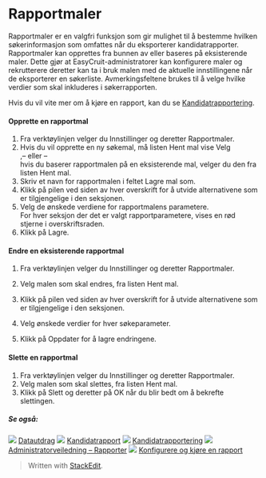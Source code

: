 # Rapportmaler

Rapportmaler er en valgfri funksjon som gir mulighet til å bestemme hvilken søkerinformasjon som omfattes når du eksporterer kandidatrapporter. Rapportmaler kan opprettes fra bunnen av eller baseres på eksisterende maler. Dette gjør at EasyCruit-administratorer kan konfigurere maler og rekrutterere deretter kan ta i bruk malen med de aktuelle innstillingene når de eksporterer en søkerliste. Avmerkingsfeltene brukes til å velge hvilke verdier som skal inkluderes i søkerrapporten.

Hvis du vil vite mer om å kjøre en rapport, kan du se  [Kandidatrapportering](reporting_on_candidates.htm).

#### Opprette en rapportmal

1.  Fra  verktøylinjen  velger du  Innstillinger  og deretter  Rapportmaler.
2.  Hvis du vil opprette en ny søkemal, må listen  Hent mal  vise  Velg  
    ,– eller –  
    hvis du baserer rapportmalen på en eksisterende mal, velger du den fra listen  Hent mal.
3.  Skriv et navn for rapportmalen i feltet  Lagre mal som.
4.  Klikk på pilen ved siden av hver overskrift for å utvide alternativene som er tilgjengelige i den seksjonen.
5.  Velg de ønskede verdiene for rapportmalens parametere.  
    For hver seksjon der det er valgt rapportparametere, vises en rød stjerne i overskriftsraden.
6.  Klikk på  Lagre.

#### Endre en eksisterende rapportmal

1.  Fra  verktøylinjen  velger du  Innstillinger  og deretter  Rapportmaler.
2.  Velg malen som skal endres, fra listen  Hent mal.
3.  Klikk på pilen ved siden av hver overskrift for å utvide alternativene som er tilgjengelige i den seksjonen.  
    
4.  Velg ønskede verdier for hver søkeparameter.
5.  Klikk på  Oppdater  for å lagre endringene.

#### Slette en rapportmal

1.  Fra  verktøylinjen  velger du  Innstillinger  og deretter  Rapportmaler.
2.  Velg malen som skal slettes, fra listen  Hent mal.
3.  Klikk på  Slett  og deretter på  OK  når du blir bedt om å bekrefte slettingen.

##### Se også:

![](../Resources/Images/icon-document-link.png)  [Datautdrag](data_extract.htm)
![](../Resources/Images/icon-document-link.png)  [Kandidatrapport](candidate_report.htm)
![](../Resources/Images/icon-document-link.png)  [Kandidatrapportering](reporting_on_candidates.htm)
![](../Resources/Images/icon-document-link.png)  [Administratorveiledning – Rapporter](guide_for_administrators_reports.htm)
![](../Resources/Images/icon-document-link.png)  [Konfigurere og kjøre en rapport](configuring_and_running_a_report.htm)


> Written with [StackEdit](https://stackedit.io/).
<!--stackedit_data:
eyJoaXN0b3J5IjpbNTgyOTAxMzUyXX0=
-->
